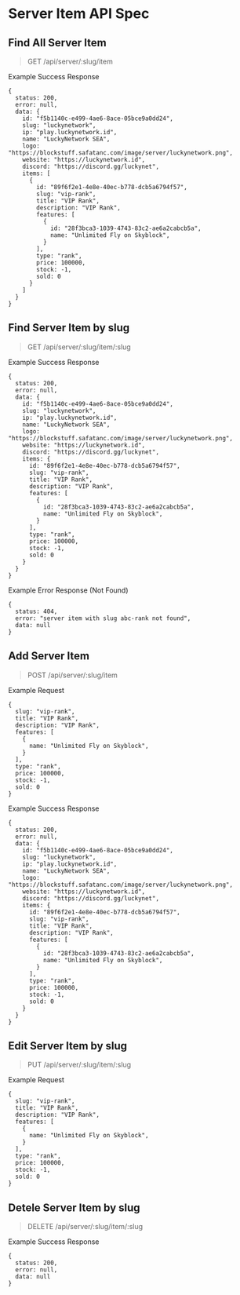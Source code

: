 # Server Item API Spec

## Find All Server Item
> GET /api/server/:slug/item

Example Success Response
```
{
  status: 200,
  error: null,
  data: {
    id: "f5b1140c-e499-4ae6-8ace-05bce9a0dd24",
    slug: "luckynetwork",
    ip: "play.luckynetwork.id",
    name: "LuckyNetwork SEA",
    logo: "https://blockstuff.safatanc.com/image/server/luckynetwork.png",
    website: "https://luckynetwork.id",
    discord: "https://discord.gg/luckynet",
    items: [
      {
        id: "89f6f2e1-4e8e-40ec-b778-dcb5a6794f57",
        slug: "vip-rank",
        title: "VIP Rank",
        description: "VIP Rank",
        features: [
          {
            id: "28f3bca3-1039-4743-83c2-ae6a2cabcb5a",
            name: "Unlimited Fly on Skyblock",
          }
        ],
        type: "rank",
        price: 100000,
        stock: -1,
        sold: 0
      }
    ]
  }
}
```

## Find Server Item by slug
> GET /api/server/:slug/item/:slug

Example Success Response
```
{
  status: 200,
  error: null,
  data: {
    id: "f5b1140c-e499-4ae6-8ace-05bce9a0dd24",
    slug: "luckynetwork",
    ip: "play.luckynetwork.id",
    name: "LuckyNetwork SEA",
    logo: "https://blockstuff.safatanc.com/image/server/luckynetwork.png",
    website: "https://luckynetwork.id",
    discord: "https://discord.gg/luckynet",
    items: {
      id: "89f6f2e1-4e8e-40ec-b778-dcb5a6794f57",
      slug: "vip-rank",
      title: "VIP Rank",
      description: "VIP Rank",
      features: [
        {
          id: "28f3bca3-1039-4743-83c2-ae6a2cabcb5a",
          name: "Unlimited Fly on Skyblock",
        }
      ],
      type: "rank",
      price: 100000,
      stock: -1,
      sold: 0
    }
  }
}
```

Example Error Response (Not Found)
```
{
  status: 404,
  error: "server item with slug abc-rank not found",
  data: null
}
```

## Add Server Item
> POST /api/server/:slug/item

Example Request
```
{
  slug: "vip-rank",
  title: "VIP Rank",
  description: "VIP Rank",
  features: [
    {
      name: "Unlimited Fly on Skyblock",
    }
  ],
  type: "rank",
  price: 100000,
  stock: -1,
  sold: 0
}
```

Example Success Response
```
{
  status: 200,
  error: null,
  data: {
    id: "f5b1140c-e499-4ae6-8ace-05bce9a0dd24",
    slug: "luckynetwork",
    ip: "play.luckynetwork.id",
    name: "LuckyNetwork SEA",
    logo: "https://blockstuff.safatanc.com/image/server/luckynetwork.png",
    website: "https://luckynetwork.id",
    discord: "https://discord.gg/luckynet",
    items: {
      id: "89f6f2e1-4e8e-40ec-b778-dcb5a6794f57",
      slug: "vip-rank",
      title: "VIP Rank",
      description: "VIP Rank",
      features: [
        {
          id: "28f3bca3-1039-4743-83c2-ae6a2cabcb5a",
          name: "Unlimited Fly on Skyblock",
        }
      ],
      type: "rank",
      price: 100000,
      stock: -1,
      sold: 0
    }
  }
}
```

## Edit Server Item by slug
> PUT /api/server/:slug/item/:slug

Example Request
```
{
  slug: "vip-rank",
  title: "VIP Rank",
  description: "VIP Rank",
  features: [
    {
      name: "Unlimited Fly on Skyblock",
    }
  ],
  type: "rank",
  price: 100000,
  stock: -1,
  sold: 0
}
```

## Detele Server Item by slug
> DELETE /api/server/:slug/item/:slug

Example Success Response
```
{
  status: 200,
  error: null,
  data: null
}
```